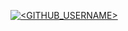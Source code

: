 [![<GITHUB_USERNAME>](https://circleci.com/gh/<GITHUB_USERNAME>/<REPO_NAME>.svg?style=svg)](https://app.circleci.com/pipelines/github/<GITHUB_USERNAME>/<REPO_NAME>?branch=main&filter=all)